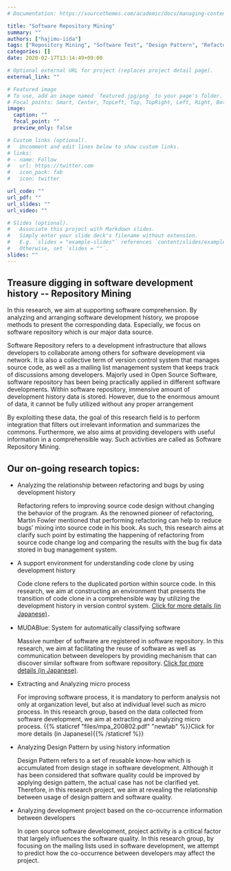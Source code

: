 ```yaml
---
# Documentation: https://sourcethemes.com/academic/docs/managing-content/

title: "Software Repository Mining"
summary: ""
authors: ["hajimu-iida"]
tags: ["Repository Mining", "Software Test", "Design Pattern", "Refactoring"]
categories: []
date: 2020-02-17T13:14:49+09:00

# Optional external URL for project (replaces project detail page).
external_link: ""

# Featured image
# To use, add an image named `featured.jpg/png` to your page's folder.
# Focal points: Smart, Center, TopLeft, Top, TopRight, Left, Right, BottomLeft, Bottom, BottomRight.
image:
  caption: ""
  focal_point: ""
  preview_only: false

# Custom links (optional).
#   Uncomment and edit lines below to show custom links.
# links:
# - name: Follow
#   url: https://twitter.com
#   icon_pack: fab
#   icon: twitter

url_code: ""
url_pdf: ""
url_slides: ""
url_video: ""

# Slides (optional).
#   Associate this project with Markdown slides.
#   Simply enter your slide deck's filename without extension.
#   E.g. `slides = "example-slides"` references `content/slides/example-slides.md`.
#   Otherwise, set `slides = ""`.
slides: ""
---
```


## Treasure digging in software development history -- Repository Mining

In this research, we aim at supporting software comprehension. By analyzing
and arranging software development history, we propose methods to present the
corresponding data. Especially, we focus on software repository which is our
major data source.

Software Repository refers to a development infrastructure that allows
developers to collaborate among others for software development via network.
It is also a collective term of version control system that manages source
code, as well as a mailing list management system that keeps track of
discussions among developers. Majorly used in Open Source Software, software
repository has been being practically applied in different software
developments. Within software repository, immensive amount of development
history data is stored. However, due to the enormous amount of data, it cannot
be fully utilized without any proper arrangement

By exploiting these data, the goal of this research field is to perform
integration that filters out irrelevant information and summarizes the
commons. Furthermore, we also aims at providing developers with useful
information in a comprehensible way. Such activities are called as Software
Repository Mining.

## Our on-going research topics:

- Analyzing the relationship between refactoring and bugs by using development history

  Refactoring refers to improving source code design without changing the
  behavior of the program. As the renowned pioneer of refactoring, Martin
  Fowler mentioned that performing refactoring can help to reduce bugs’ mixing
  into source code in his book. As such, this research aims at clarify such
  point by estimating the happening of refactoring from source code change log
  and comparing the results with the bug fix data stored in bug management
  system.
- A support environment for understanding code clone by using development history

  Code clone refers to the duplicated portion within source code. In this
  research, we aim at constructing an environment that presents the transition
  of code clone in a comprehensible way by utilizing the development
  history in version control system. [Click for more details (in
  Japanese)](/project/code-clone-history)．
- MUDABlue: System for automatically classifying software

  Massive number of software are registered in software repository. In this
  research, we aim at facilitating the reuse of software as well as
  communication between developers by providing mechanism that can discover
  similar software from software repository. [Click for more details (in
  Japanese)](/project/muda-blue).
- Extracting and Analyzing micro process

  For improving software process, it is mandatory to perform analysis not only
  at organization level, but also at individual level such as micro process.
  In this research group, based on the data collected from software
  development, we aim at extracting and analyzing micro process. {{% staticref
  "files/mpa_200802.pdf" "newtab" %}}Click for more details (in Japanese){{%
  /staticref %}}
- Analyzing Design Pattern by using history information

  Design Pattern refers to a set of reusable know-how which is accumulated
  from design stage in software development. Although it has been considered
  that software quality could be improved by applying design pattern, the
  actual case has not be clarified yet. Therefore, in this research project,
  we aim at revealing the relationship between usage of design pattern and
  software quality.
- Analyzing development project based on the co-occurrence information between developers

  In open source software development, project activity is a critical factor
  that largely influences the software quality. In this research group, by
  focusing on the mailing lists used in software development, we attempt to
  predict how the co-occurrence between developers may affect the project.
